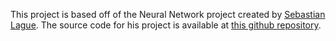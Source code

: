 This project is based off of the Neural Network project created by [Sebastian Lague](https://www.youtube.com/c/SebastianLague). The source code for his project is available at [this github repository](https://github.com/SebLague/Neural-Network-Experiments).
